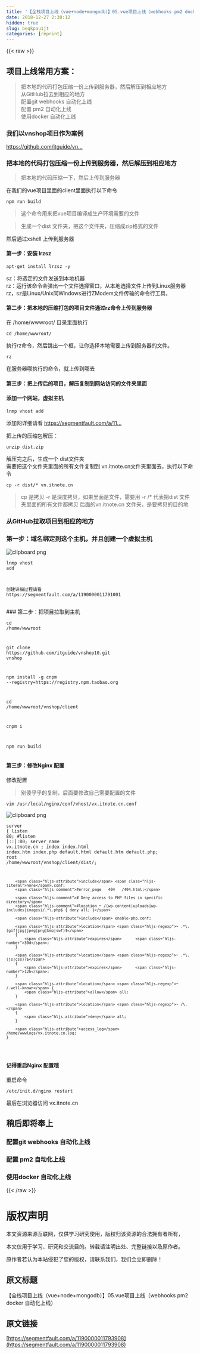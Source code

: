 ```yaml
---
title: '【全栈项目上线（vue+node+mongodb）】05.vue项目上线（webhooks pm2 docker 自动化上线）' 
date: 2018-12-27 2:30:12
hidden: true
slug: beqkpau1jt
categories: [reprint]
---
```


{{< raw >}}

                    
<h2 id="articleHeader0">项目上线常用方案：</h2>
<blockquote><p>把本地的代码打包压缩一份上传到服务器，然后解压到相应地方<br>从GitHub拉去到相应的地方<br> 配置git webhooks 自动化上线<br> 配置 pm2 自动化上线<br> 使用docker 自动化上线</p></blockquote>
<h3 id="articleHeader1">我们以vnshop项目作为案例</h3>
<p><a href="https://github.com/itguide/vnshop" rel="nofollow noreferrer" target="_blank">https://github.com/itguide/vn...</a></p>
<h3 id="articleHeader2">把本地的代码打包压缩一份上传到服务器，然后解压到相应地方</h3>
<blockquote><p>把本地的代码压缩一下，然后上传到服务器</p></blockquote>
<p>在我们的vue项目里面的client里面执行以下命令</p>
<div class="widget-codetool" style="display:none;">
      <div class="widget-codetool--inner">
      <span class="selectCode code-tool" data-toggle="tooltip" data-placement="top" title="" data-original-title="全选"></span>
      <span type="button" class="copyCode code-tool" data-toggle="tooltip" data-placement="top" data-clipboard-text="npm run build " title="" data-original-title="复制"></span>
      <span type="button" class="saveToNote code-tool" data-toggle="tooltip" data-placement="top" title="" data-original-title="放进笔记"></span>
      </div>
      </div><pre class="hljs dockerfile"><code style="word-break: break-word; white-space: initial;">npm <span class="hljs-keyword">run</span><span class="bash"> build </span></code></pre>
<blockquote><p>这个命令用来把vue项目编译成生产环境需要的文件</p></blockquote>
<blockquote><p>生成一个dist 文件夹，把这个文件夹，压缩成zip格式的文件</p></blockquote>
<p>然后通过xshell 上传到服务器</p>
<h4>第一步：安装 lrzsz</h4>
<div class="widget-codetool" style="display:none;">
      <div class="widget-codetool--inner">
      <span class="selectCode code-tool" data-toggle="tooltip" data-placement="top" title="" data-original-title="全选"></span>
      <span type="button" class="copyCode code-tool" data-toggle="tooltip" data-placement="top" data-clipboard-text="apt-get install lrzsz -y" title="" data-original-title="复制"></span>
      <span type="button" class="saveToNote code-tool" data-toggle="tooltip" data-placement="top" title="" data-original-title="放进笔记"></span>
      </div>
      </div><pre class="hljs actionscript"><code style="word-break: break-word; white-space: initial;">apt-<span class="hljs-keyword">get</span> install lrzsz -y</code></pre>
<p>sz：将选定的文件发送到本地机器<br>rz：运行该命令会弹出一个文件选择窗口，从本地选择文件上传到Linux服务器<br>rz，sz是Linux/Unix同Windows进行ZModem文件传输的命令行工具，</p>
<h4>第二步：把本地的压缩打包的项目文件通过rz命令上传到服务器</h4>
<p>在 /home/wwwroot/ 目录里面执行</p>
<div class="widget-codetool" style="display:none;">
      <div class="widget-codetool--inner">
      <span class="selectCode code-tool" data-toggle="tooltip" data-placement="top" title="" data-original-title="全选"></span>
      <span type="button" class="copyCode code-tool" data-toggle="tooltip" data-placement="top" data-clipboard-text="cd /home/wwwroot/" title="" data-original-title="复制"></span>
      <span type="button" class="saveToNote code-tool" data-toggle="tooltip" data-placement="top" title="" data-original-title="放进笔记"></span>
      </div>
      </div><pre class="hljs arduino"><code style="word-break: break-word; white-space: initial;">cd /<span class="hljs-built_in">home</span>/wwwroot/</code></pre>
<p>执行rz命令，然后跳出一个框，让你选择本地需要上传到服务器的文件。</p>
<div class="widget-codetool" style="display:none;">
      <div class="widget-codetool--inner">
      <span class="selectCode code-tool" data-toggle="tooltip" data-placement="top" title="" data-original-title="全选"></span>
      <span type="button" class="copyCode code-tool" data-toggle="tooltip" data-placement="top" data-clipboard-text="rz" title="" data-original-title="复制"></span>
      <span type="button" class="saveToNote code-tool" data-toggle="tooltip" data-placement="top" title="" data-original-title="放进笔记"></span>
      </div>
      </div><pre class="hljs ebnf"><code style="word-break: break-word; white-space: initial;"><span class="hljs-attribute">rz</span></code></pre>
<p>在服务器哪执行的命令，就上传到哪去</p>
<h4>第三步：把上传后的项目，解压复制到网站访问的文件夹里面</h4>
<h4>添加一个网站，虚拟主机</h4>
<div class="widget-codetool" style="display:none;">
      <div class="widget-codetool--inner">
      <span class="selectCode code-tool" data-toggle="tooltip" data-placement="top" title="" data-original-title="全选"></span>
      <span type="button" class="copyCode code-tool" data-toggle="tooltip" data-placement="top" data-clipboard-text="lnmp vhost add
" title="" data-original-title="复制"></span>
      <span type="button" class="saveToNote code-tool" data-toggle="tooltip" data-placement="top" title="" data-original-title="放进笔记"></span>
      </div>
      </div><pre class="hljs dockerfile"><code>lnmp vhost <span class="hljs-keyword">add</span><span class="bash">
</span></code></pre>
<p>添加网详细请看 <a href="https://segmentfault.com/a/1190000011791001">https://segmentfault.com/a/11...</a></p>
<p>把上传的压缩包解压：</p>
<div class="widget-codetool" style="display:none;">
      <div class="widget-codetool--inner">
      <span class="selectCode code-tool" data-toggle="tooltip" data-placement="top" title="" data-original-title="全选"></span>
      <span type="button" class="copyCode code-tool" data-toggle="tooltip" data-placement="top" data-clipboard-text=" unzip dist.zip" title="" data-original-title="复制"></span>
      <span type="button" class="saveToNote code-tool" data-toggle="tooltip" data-placement="top" title="" data-original-title="放进笔记"></span>
      </div>
      </div><pre class="hljs css"><code style="word-break: break-word; white-space: initial;"> <span class="hljs-selector-tag">unzip</span> <span class="hljs-selector-tag">dist</span><span class="hljs-selector-class">.zip</span></code></pre>
<p>解压完之后，生成一个 dist文件夹<br>需要把这个文件夹里面的所有文件复制到 vn.itnote.cn文件夹里面去，执行以下命令</p>
<div class="widget-codetool" style="display:none;">
      <div class="widget-codetool--inner">
      <span class="selectCode code-tool" data-toggle="tooltip" data-placement="top" title="" data-original-title="全选"></span>
      <span type="button" class="copyCode code-tool" data-toggle="tooltip" data-placement="top" data-clipboard-text="cp -r dist/* vn.itnote.cn" title="" data-original-title="复制"></span>
      <span type="button" class="saveToNote code-tool" data-toggle="tooltip" data-placement="top" title="" data-original-title="放进笔记"></span>
      </div>
      </div><pre class="hljs vim"><code style="word-break: break-word; white-space: initial;"><span class="hljs-keyword">cp</span> -r dist/* <span class="hljs-keyword">vn</span>.itnote.<span class="hljs-keyword">cn</span></code></pre>
<blockquote><p>cp 是拷贝  -r  是深度拷贝，如果里面是文件，需要用 -r  /* 代表把dist 文件夹里面的所有文件都拷贝  后面的vn.itnote.cn 文件夹，是要拷贝的目的地</p></blockquote>
<h3 id="articleHeader3">从GitHub拉取项目到相应的地方</h3>
<h3 id="articleHeader4">第一步：域名绑定到这个主机，并且创建一个虚拟主机</h3>
<p><span class="img-wrap"><img data-src="/img/bVXEhg?w=825&amp;h=175" src="https://static.alili.tech/img/bVXEhg?w=825&amp;h=175" alt="clipboard.png" title="clipboard.png" style="cursor: pointer;"></span></p>
<div class="widget-codetool" style="display:none;">
      <div class="widget-codetool--inner">
      <span class="selectCode code-tool" data-toggle="tooltip" data-placement="top" title="" data-original-title="全选"></span>
      <span type="button" class="copyCode code-tool" data-toggle="tooltip" data-placement="top" data-clipboard-text="lnmp vhost add

创建详细过程请看 https://segmentfault.com/a/1190000011791001" title="" data-original-title="复制"></span>
      <span type="button" class="saveToNote code-tool" data-toggle="tooltip" data-placement="top" title="" data-original-title="放进笔记"></span>
      </div>
      </div><pre class="hljs cs"><code>lnmp vhost <span class="hljs-keyword">add</span>

创建详细过程请看 https:<span class="hljs-comment">//segmentfault.com/a/1190000011791001</span></code></pre>
<p>### 第二步：把项目拉取到主机</p>
<div class="widget-codetool" style="display:none;">
      <div class="widget-codetool--inner">
      <span class="selectCode code-tool" data-toggle="tooltip" data-placement="top" title="" data-original-title="全选"></span>
      <span type="button" class="copyCode code-tool" data-toggle="tooltip" data-placement="top" data-clipboard-text="cd /home/wwwroot

git clone https://github.com/itguide/vnshop10.git vnshop

npm install -g cnpm --registry=https://registry.npm.taobao.org

cd /home/wwwroot/vnshop/client

cnpm i

npm run build" title="" data-original-title="复制"></span>
      <span type="button" class="saveToNote code-tool" data-toggle="tooltip" data-placement="top" title="" data-original-title="放进笔记"></span>
      </div>
      </div><pre class="hljs groovy"><code>cd <span class="hljs-regexp">/home/</span>wwwroot

git clone <span class="hljs-string">https:</span><span class="hljs-comment">//github.com/itguide/vnshop10.git vnshop</span>

npm install -g cnpm --registry=<span class="hljs-string">https:</span><span class="hljs-comment">//registry.npm.taobao.org</span>

cd <span class="hljs-regexp">/home/</span>wwwroot<span class="hljs-regexp">/vnshop/</span>client

cnpm i

npm run build</code></pre>
<h4>第三步：修改Nginx 配置</h4>
<p>修改配置</p>
<blockquote><p>别傻乎乎的复制，后面要修改自己需要配置的文件</p></blockquote>
<div class="widget-codetool" style="display:none;">
      <div class="widget-codetool--inner">
      <span class="selectCode code-tool" data-toggle="tooltip" data-placement="top" title="" data-original-title="全选"></span>
      <span type="button" class="copyCode code-tool" data-toggle="tooltip" data-placement="top" data-clipboard-text="vim /usr/local/nginx/conf/vhost/vx.itnote.cn.conf" title="" data-original-title="复制"></span>
      <span type="button" class="saveToNote code-tool" data-toggle="tooltip" data-placement="top" title="" data-original-title="放进笔记"></span>
      </div>
      </div><pre class="hljs stylus"><code style="word-break: break-word; white-space: initial;">vim /usr/local/nginx/conf/vhost/vx<span class="hljs-selector-class">.itnote</span><span class="hljs-selector-class">.cn</span><span class="hljs-selector-class">.conf</span></code></pre>
<p><span class="img-wrap"><img data-src="/img/bVXEf9?w=1360&amp;h=343" src="https://static.alili.tech/img/bVXEf9?w=1360&amp;h=343" alt="clipboard.png" title="clipboard.png" style="cursor: pointer;"></span></p>
<div class="widget-codetool" style="display:none;">
      <div class="widget-codetool--inner">
      <span class="selectCode code-tool" data-toggle="tooltip" data-placement="top" title="" data-original-title="全选"></span>
      <span type="button" class="copyCode code-tool" data-toggle="tooltip" data-placement="top" data-clipboard-text="server
    {
        listen 80;
        #listen [::]:80;
        server_name vx.itnote.cn ;
        index index.html index.htm index.php default.html default.htm default.php;
        root  /home/wwwroot/vnshop/client/dist/;

        include none.conf;
        #error_page   404   /404.html;

        # Deny access to PHP files in specific directory
        #location ~ /(wp-content|uploads|wp-includes|images)/.*\.php$ { deny all; }

        include enable-php.conf;

        location ~ .*\.(gif|jpg|jpeg|png|bmp|swf)$
        {
            expires      30d;
        }

        location ~ .*\.(js|css)?$
        {
            expires      12h;
        }

        location ~ /.well-known {
            allow all;
        }

        location ~ /\.
        {
            deny all;
        }

        access_log  /home/wwwlogs/vx.itnote.cn.log;
    }
" title="" data-original-title="复制"></span>
      <span type="button" class="saveToNote code-tool" data-toggle="tooltip" data-placement="top" title="" data-original-title="放进笔记"></span>
      </div>
      </div><pre class="hljs nginx"><code><span class="hljs-section">server</span>
    {
        <span class="hljs-attribute">listen</span> <span class="hljs-number">80</span>;
        <span class="hljs-comment">#listen [::]:80;</span>
        <span class="hljs-attribute">server_name</span> vx.itnote.cn ;
        <span class="hljs-attribute">index</span> index.html index.htm index.php default.html default.htm default.php;
        <span class="hljs-attribute">root</span>  /home/wwwroot/vnshop/client/dist/;

        <span class="hljs-attribute">include</span> <span class="hljs-literal">none</span>.conf;
        <span class="hljs-comment">#error_page   404   /404.html;</span>

        <span class="hljs-comment"># Deny access to PHP files in specific directory</span>
        <span class="hljs-comment">#location ~ /(wp-content|uploads|wp-includes|images)/.*\.php$ { deny all; }</span>

        <span class="hljs-attribute">include</span> enable-php.conf;

        <span class="hljs-attribute">location</span> <span class="hljs-regexp">~ .*\.(gif|jpg|jpeg|png|bmp|swf)$</span>
        {
            <span class="hljs-attribute">expires</span>      <span class="hljs-number">30d</span>;
        }

        <span class="hljs-attribute">location</span> <span class="hljs-regexp">~ .*\.(js|css)?$</span>
        {
            <span class="hljs-attribute">expires</span>      <span class="hljs-number">12h</span>;
        }

        <span class="hljs-attribute">location</span> <span class="hljs-regexp">~ /.well-known</span> {
            <span class="hljs-attribute">allow</span> all;
        }

        <span class="hljs-attribute">location</span> <span class="hljs-regexp">~ /\.</span>
        {
            <span class="hljs-attribute">deny</span> all;
        }

        <span class="hljs-attribute">access_log</span>  /home/wwwlogs/vx.itnote.cn.log;
    }
</code></pre>
<h4>记得重启Nginx 配置哦</h4>
<p>重启命令</p>
<div class="widget-codetool" style="display:none;">
      <div class="widget-codetool--inner">
      <span class="selectCode code-tool" data-toggle="tooltip" data-placement="top" title="" data-original-title="全选"></span>
      <span type="button" class="copyCode code-tool" data-toggle="tooltip" data-placement="top" data-clipboard-text="/etc/init.d/nginx restart" title="" data-original-title="复制"></span>
      <span type="button" class="saveToNote code-tool" data-toggle="tooltip" data-placement="top" title="" data-original-title="放进笔记"></span>
      </div>
      </div><pre class="hljs awk"><code style="word-break: break-word; white-space: initial;"><span class="hljs-regexp">/etc/i</span>nit.d<span class="hljs-regexp">/nginx restart</span></code></pre>
<p>最后在浏览器访问 vx.itnote.cn</p>
<h2 id="articleHeader5">稍后即将奉上</h2>
<h3 id="articleHeader6">配置git webhooks 自动化上线</h3>
<h3 id="articleHeader7">配置 pm2 自动化上线</h3>
<h3 id="articleHeader8">使用docker 自动化上线</h3>

                
{{< /raw >}}

# 版权声明
本文资源来源互联网，仅供学习研究使用，版权归该资源的合法拥有者所有，

本文仅用于学习、研究和交流目的。转载请注明出处、完整链接以及原作者。

原作者若认为本站侵犯了您的版权，请联系我们，我们会立即删除！

## 原文标题
【全栈项目上线（vue+node+mongodb）】05.vue项目上线（webhooks pm2 docker 自动化上线）

## 原文链接
[https://segmentfault.com/a/1190000011793908](https://segmentfault.com/a/1190000011793908)

